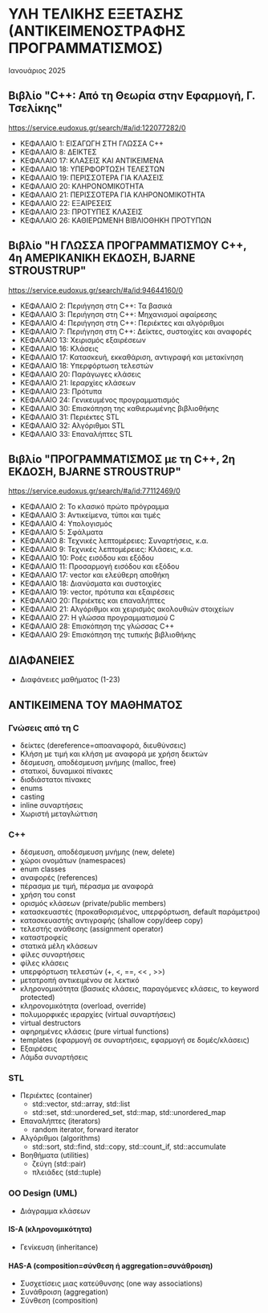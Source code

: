 # ΥΛΗ ΤΕΛΙΚΗΣ ΕΞΕΤΑΣΗΣ (ΑΝΤΙΚΕΙΜΕΝΟΣΤΡAΦΗΣ ΠΡΟΓΡΑΜΜΑΤΙΣΜΟΣ)

Ιανουάριος 2025

## Βιβλίο "C++: Από τη Θεωρία στην Εφαρμογή, Γ. Τσελίκης"

<https://service.eudoxus.gr/search/#a/id:122077282/0>

* ΚΕΦΑΛΑΙΟ 1: ΕΙΣΑΓΩΓΗ ΣΤΗ ΓΛΩΣΣΑ C++
* ΚΕΦΑΛΑΙΟ 8: ΔΕΙΚΤΕΣ
* ΚΕΦΑΛΑΙΟ 17: ΚΛΑΣΕΙΣ ΚΑΙ ΑΝΤΙΚΕΙΜΕΝΑ
* ΚΕΦΑΛΑΙΟ 18: ΥΠΕΡΦΟΡΤΩΣΗ ΤΕΛΕΣΤΩΝ
* ΚΕΦΑΛΑΙΟ 19: ΠΕΡΙΣΣΟΤΕΡΑ ΓΙΑ ΚΛΑΣΕΙΣ
* ΚΕΦΑΛΑΙΟ 20: ΚΛΗΡΟΝΟΜΙΚΟΤΗΤΑ
* ΚΕΦΑΛΑΙΟ 21: ΠΕΡΙΣΣΟΤΕΡΑ ΓΙΑ ΚΛΗΡΟΝΟΜΙΚΟΤΗΤΑ
* ΚΕΦΑΛΑΙΟ 22: ΕΞΑΙΡΕΣΕΙΣ
* ΚΕΦΑΛΑΙΟ 23: ΠΡΟΤΥΠΕΣ ΚΛΑΣΕΙΣ
* ΚΕΦΑΛΑΙΟ 26: ΚΑΘΙΕΡΩΜΕΝΗ ΒΙΒΛΙΟΘΗΚΗ ΠΡΟΤΥΠΩΝ

## Βιβλίο "Η ΓΛΩΣΣΑ ΠΡΟΓΡΑΜΜΑΤΙΣΜΟΥ C++, 4η ΑΜΕΡΙΚΑΝΙΚΗ ΕΚΔΟΣΗ, BJARNE STROUSTRUP"

<https://service.eudoxus.gr/search/#a/id:94644160/0>

* ΚΕΦΑΛΑΙΟ  2: Περιήγηση στη C++: Τα βασικά
* ΚΕΦΑΛΑΙΟ  3: Περιήγηση στη C++: Μηχανισμοί αφαίρεσης
* ΚΕΦΑΛΑΙΟ  4: Περιήγηση στη C++: Περιέκτες και αλγόριθμοι
* ΚΕΦΑΛΑΙΟ  7: Περιήγηση στη C++: Δείκτες, συστοιχίες και αναφορές
* ΚΕΦΑΛΑΙΟ 13: Χειρισμός εξαιρέσεων
* ΚΕΦΑΛΑΙΟ 16: Κλάσεις
* ΚΕΦΑΛΑΙΟ 17: Κατασκευή, εκκαθάριση, αντιγραφή και μετακίνηση
* ΚΕΦΑΛΑΙΟ 18: Υπερφόρτωση τελεστών
* ΚΕΦΑΛΑΙΟ 20: Παράγωγες κλάσεις
* ΚΕΦΑΛΑΙΟ 21: Ιεραρχίες κλάσεων
* ΚΕΦΑΛΑΙΟ 23: Πρότυπα
* ΚΕΦΑΛΑΙΟ 24: Γενικευμένος προγραμματισμός
* ΚΕΦΑΛΑΙΟ 30: Επισκόπηση της καθιερωμένης βιβλιοθήκης
* ΚΕΦΑΛΑΙΟ 31: Περιέκτες STL
* ΚΕΦΑΛΑΙΟ 32: Αλγόριθμοι STL
* ΚΕΦΑΛΑΙΟ 33: Επαναλήπτες STL

## Βιβλίο "ΠΡΟΓΡΑΜΜΑΤΙΣΜΟΣ με τη C++, 2η ΕΚΔΟΣΗ, BJARNE STROUSTRUP"

<https://service.eudoxus.gr/search/#a/id:77112469/0>

* ΚΕΦΑΛΑΙΟ  2: Το κλασικό πρώτο πρόγραμμα
* ΚΕΦΑΛΑΙΟ  3: Αντικείμενα, τύποι και τιμές
* ΚΕΦΑΛΑΙΟ  4: Υπολογισμός
* ΚΕΦΑΛΑΙΟ  5: Σφάλματα
* ΚΕΦΑΛΑΙΟ  8: Τεχνικές λεπτομέρειες: Συναρτήσεις, κ.α.
* ΚΕΦΑΛΑΙΟ  9: Τεχνικές λεπτομέρειες: Κλάσεις, κ.α.
* ΚΕΦΑΛΑΙΟ 10: Ροές εισόδου και εξόδου
* ΚΕΦΑΛΑΙΟ 11: Προσαρμογή εισόδου και εξόδου
* ΚΕΦΑΛΑΙΟ 17: vector και ελεύθερη αποθήκη
* ΚΕΦΑΛΑΙΟ 18: Διανύσματα και συστοιχίες
* ΚΕΦΑΛΑΙΟ 19: vector, πρότυπα και εξαιρέσεις
* ΚΕΦΑΛΑΙΟ 20: Περιέκτες και επαναλήπτες
* ΚΕΦΑΛΑΙΟ 21: Αλγόριθμοι και χειρισμός ακολουθιών στοιχείων
* ΚΕΦΑΛΑΙΟ 27: Η γλώσσα προγραμματισμού C
* ΚΕΦΑΛΑΙΟ 28: Επισκόπηση της γλώσσας C++
* ΚΕΦΑΛΑΙΟ 29: Επισκόπηση της τυπικής βιβλιοθήκης

## ΔΙΑΦΑΝΕΙΕΣ

* Διαφάνειες μαθήματος (1-23) 

## ANTIKEIMENA ΤΟΥ ΜΑΘΗΜΑΤΟΣ

### Γνώσεις από τη C

* δείκτες (dereference=αποαναφορά, διευθύνσεις)
* Κλήση με τιμή και κλήση με αναφορά με χρήση δεικτών
* δέσμευση, αποδέσμευση μνήμης (malloc, free)
* στατικοί, δυναμικοί πίνακες
* δισδιάστατοι πίνακες
* enums
* casting
* inline συναρτήσεις
* Χωριστή μεταγλώττιση

### C++

* δέσμευση, αποδέσμευση μνήμης (new, delete)
* χώροι ονομάτων (namespaces)
* enum classes
* αναφορές (references)
* πέρασμα με τιμή, πέρασμα με αναφορά
* χρήση του const
* ορισμός κλάσεων (private/public members)
* κατασκευαστές (προκαθορισμένος, υπερφόρτωση, default παράμετροι)
* κατασκευαστής αντιγραφής (shallow copy/deep copy)
* τελεστής ανάθεσης (assignment operator)
* καταστροφείς
* στατικά μέλη κλάσεων
* φίλες συναρτήσεις
* φίλες κλάσεις
* υπερφόρτωση τελεστών (+, <, ==, << , >>)
* μετατροπή αντικειμένου σε λεκτικό
* κληρονομικότητα (βασικές κλάσεις, παραγόμενες κλάσεις, το keyword protected)
* κληρονομικότητα (overload, override)
* πολυμορφικές ιεραρχίες (virtual συναρτήσεις)
* virtual destructors
* αφηρημένες κλάσεις (pure virtual functions)
* templates (εφαρμογή σε συναρτήσεις, εφαρμογή σε δομές/κλάσεις)
* Εξαιρέσεις
* Λάμδα συναρτήσεις

### STL

* Περιέκτες (container)
  * std::vector, std::array, std::list
  * std::set, std::unordered_set, std::map, std::unordered_map
* Επαναλήπτες (iterators)
  * random iterator, forward iterator
* Αλγόριθμοι (algorithms)
  * std::sort, std::find, std::copy, std::count_if, std::accumulate
* Βοηθήματα (utilities)
  * ζεύγη (std::pair)
  * πλειάδες (std::tuple)

### OO Design (UML)
  
* Διάγραμμα κλάσεων

#### IS-A (κληρονομικότητα)

* Γενίκευση (inheritance)

#### HAS-A (composition=σύνθεση ή aggregation=συνάθροιση)

* Συσχετίσεις μιας κατεύθυνσης (one way associations)
* Συνάθροιση (aggregation)
* Σύνθεση (composition)